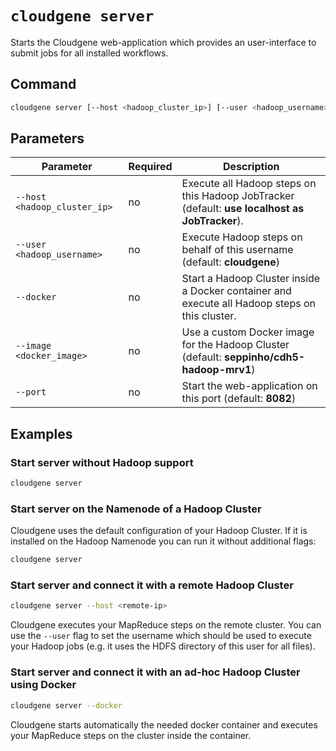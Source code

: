 # `cloudgene server`

Starts the Cloudgene web-application which provides an user-interface to submit jobs for all installed workflows.

## Command

```bash
cloudgene server [--host <hadoop_cluster_ip>] [--user <hadoop_username>] [--docker] [--image <docker_image>] [--port]
```
## Parameters

| Parameter                 | Required | Description |
| --- | --- | --- |
| `--host <hadoop_cluster_ip>` | no | Execute all Hadoop steps on this Hadoop JobTracker (default: **use localhost as JobTracker**). |
| `--user <hadoop_username>` | no | Execute Hadoop steps on behalf of this username (default: **cloudgene**) |
| `--docker` | no | Start a Hadoop Cluster inside a Docker container and execute all Hadoop steps on this cluster. |
| `--image <docker_image>` | no | Use a custom Docker image for the Hadoop Cluster (default: **seppinho/cdh5-hadoop-mrv1**) |
| `--port` | no | Start the web-application on this port (default: **8082**)

## Examples

### Start server without Hadoop support

```bash
cloudgene server
```


### Start server on the Namenode of a Hadoop Cluster

 Cloudgene uses the default configuration of your Hadoop Cluster. If it is installed on the Hadoop Namenode you can run it without additional flags:

```bash
cloudgene server
```

### Start server and connect it with a remote Hadoop Cluster

```bash
cloudgene server --host <remote-ip>
```

Cloudgene executes your MapReduce steps on the remote cluster. You can use the `--user` flag to set the username which should be used to execute your Hadoop jobs (e.g. it uses the HDFS directory of this user for all files).

### Start server and connect it with an ad-hoc Hadoop Cluster using Docker

```bash
cloudgene server --docker
```

Cloudgene starts automatically the needed docker container and executes your MapReduce steps on the cluster inside the container.
